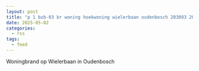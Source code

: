 ```yaml
---
layout: post
title: "p 1 bzb-03 br woning hoekwoning wielerbaan oudenbosch 203093 201135"
date: 2025-05-02
categories: 
  - rss
tags: 
  - feed
---
```


Woningbrand op Wielerbaan in Oudenbosch
